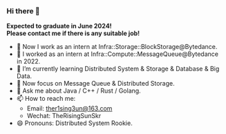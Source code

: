 ### Hi there 👋


<!-- **TheR1sing3un/TheR1sing3un** is a ✨ _special_ ✨ repository because its `README.md` (this file) appears on your GitHub profile. -->

<!-- Here are some ideas to get you started: -->

**Expected to graduate in June 2024!**  
**Please contact me if there is any suitable job!**
- 🚀 Now I work as an intern at Infra::Storage::BlockStorage@Bytedance.
- 🌈 I worked as an intern at Infra::Compute::MessageQueue@Bytedance in 2022. 
- 🌱 I’m currently learning Distributed System & Storage & Database & Big Data.
- 🎯 Now focus on Message Queue & Distributed Storage.
- 💬 Ask me about Java / C++ / Rust / Golang.
- 📫 How to reach me: 
  - Email: ther1sing3un@163.com
  - Wechat: TheRisingSunSkr
- 😄 Pronouns: Distributed System Rookie.
